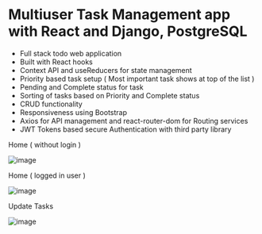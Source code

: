 # Multiuser Task Management app with React and Django, PostgreSQL

- Full stack todo web application
- Built with React hooks
- Context API and useReducers for state management 
- Priority based task setup ( Most important task shows at top of the list )
- Pending and Complete status for task
- Sorting of tasks based on Priority and Complete status
- CRUD functionality
- Responsiveness using Bootstrap
- Axios for API management and react-router-dom for Routing services
- JWT Tokens based secure Authentication with third party library 

Home ( without login )

![image](https://user-images.githubusercontent.com/85643213/152518304-f52316c5-41e0-4bf5-a883-116e6ce013a0.png)

Home ( logged in user )

![image](https://user-images.githubusercontent.com/85643213/152518977-d9534abc-86a0-49a1-aab3-c24958879f1c.png)

Update Tasks

![image](https://user-images.githubusercontent.com/85643213/152519045-9bb24974-903b-4d5e-9773-a4a330e755e5.png)
